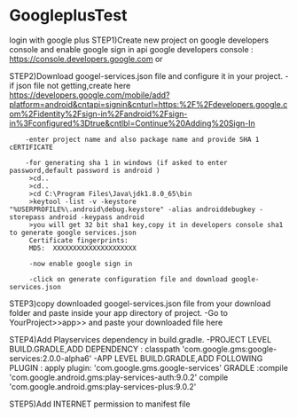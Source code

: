 # GoogleplusTest
login with google plus
STEP1)Create new project on google developers console and enable google sign in api 
     google developers console :
	 https://console.developers.google.com
	 or
	
	 
STEP2)Download googel-services.json file and configure it in your project.
		-if json file not getting,create here
			 https://developers.google.com/mobile/add?platform=android&cntapi=signin&cnturl=https:%2F%2Fdevelopers.google.com%2Fidentity%2Fsign-in%2Fandroid%2Fsign-in%3Fconfigured%3Dtrue&cntlbl=Continue%20Adding%20Sign-In
			 
		-enter project name and also package name and provide SHA 1 cERTIFICATE
	
		-for generating sha 1 in windows (if asked to enter password,default password is android )
		 >cd..
		 >cd..
		 >cd C:\Program Files\Java\jdk1.8.0_65\bin
		 >keytool -list -v -keystore "%USERPROFILE%\.android\debug.keystore" -alias androiddebugkey -storepass android -keypass android
		 >you will get 32 bit sha1 key,copy it in developers console sha1 to generate google services.json 
		 Certificate fingerprints:
         MD5:  XXXXXXXXXXXXXXXXXXXXX
		 
		 -now enable google sign in 
		 
		 -click on generate configuration file and download google-services.json 
		 
STEP3)copy downloaded googel-services.json file from your download folder and paste inside your app directory of project.
			-Go to YourProject>>app>> and paste your downloaded file here
			
STEP4)Add Playservices dependency in build.gradle.
			-PROJECT LEVEL BUILD.GRADLE,ADD DEPENDENCY : classpath 'com.google.gms:google-services:2.0.0-alpha6'
			-APP LEVEL BUILD.GRADLE,ADD FOLLOWING
			PLUGIN : apply plugin: 'com.google.gms.google-services'
			GRADLE :compile 'com.google.android.gms:play-services-auth:9.0.2'
					compile 'com.google.android.gms:play-services-plus:9.0.2'
			
STEP5)Add INTERNET permission to manifest file 	
